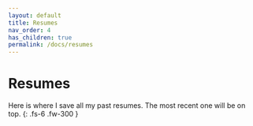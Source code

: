 ```yaml
---
layout: default
title: Resumes
nav_order: 4
has_children: true
permalink: /docs/resumes
---
```


# Resumes

Here is where I save all my past resumes. The most recent one will be on top.
{: .fs-6 .fw-300 }
